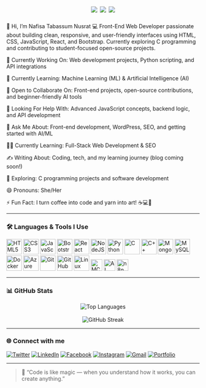 <h1 align="center">
  <img src="https://img.shields.io/badge/Nafisa-6f42c1?style=for-the-badge&logoColor=white" />
  <img src="https://img.shields.io/badge/Tabassum-e83e8c?style=for-the-badge&logoColor=white" />
  <img src="https://img.shields.io/badge/Nusrat-0366d6?style=for-the-badge&logoColor=white" />
</h1>




👋 Hi, I’m Nafisa Tabassum Nusrat
💻 Front-End Web Developer passionate about building clean, responsive, and user-friendly interfaces using HTML, CSS, JavaScript, React, and Bootstrap. Currently exploring C programming and contributing to student-focused open-source projects.

🔭 Currently Working On: Web development projects, Python scripting, and API integrations

🌱 Currently Learning: Machine Learning (ML) & Artificial Intelligence (AI)

👯 Open to Collaborate On: Front-end projects, open-source contributions, and beginner-friendly AI tools

🤝 Looking For Help With: Advanced JavaScript concepts, backend logic, and API development

💬 Ask Me About: Front-end development, WordPress, SEO, and getting started with AI/ML

🧑‍💻 Currently Learning: Full-Stack Web Development & SEO

✍️ Writing About: Coding, tech, and my learning journey (blog coming soon!)

🌱 Exploring: C programming projects and software development


😄 Pronouns: She/Her

⚡ Fun Fact: I turn coffee into code and yarn into art! ☕💻🧶


---


### 🛠️ Languages & Tools I Use

<p>
  <!-- Frontend -->
  <img src="https://cdn.jsdelivr.net/gh/devicons/devicon/icons/html5/html5-original.svg" width="40" alt="HTML5"/>
  <img src="https://cdn.jsdelivr.net/gh/devicons/devicon/icons/css3/css3-original.svg" width="40" alt="CSS3"/>
  <img src="https://cdn.jsdelivr.net/gh/devicons/devicon/icons/javascript/javascript-original.svg" width="40" alt="JavaScript"/>
  <img src="https://cdn.jsdelivr.net/gh/devicons/devicon/icons/bootstrap/bootstrap-plain.svg" width="40" alt="Bootstrap"/>
  <img src="https://cdn.jsdelivr.net/gh/devicons/devicon/icons/react/react-original.svg" width="40" alt="React"/>
  <img src="https://cdn.jsdelivr.net/gh/devicons/devicon/icons/nodejs/nodejs-original.svg" width="40" alt="NodeJS"/>

  <!-- Programming Languages -->
  <img src="https://cdn.jsdelivr.net/gh/devicons/devicon/icons/python/python-original.svg" width="40" alt="Python"/>
  <img src="https://cdn.jsdelivr.net/gh/devicons/devicon/icons/c/c-original.svg" width="40" alt="C"/>
  <img src="https://cdn.jsdelivr.net/gh/devicons/devicon/icons/cplusplus/cplusplus-original.svg" width="40" alt="C++"/>

  <!-- Databases -->
  <img src="https://cdn.jsdelivr.net/gh/devicons/devicon/icons/mongodb/mongodb-original.svg" width="40" alt="MongoDB"/>
  <img src="https://cdn.jsdelivr.net/gh/devicons/devicon/icons/mysql/mysql-original.svg" width="40" alt="MySQL"/>

  <!-- DevOps & Cloud -->
  <img src="https://cdn.jsdelivr.net/gh/devicons/devicon/icons/docker/docker-original.svg" width="40" alt="Docker"/>
  <img src="https://cdn.jsdelivr.net/gh/devicons/devicon/icons/azure/azure-original.svg" width="40" alt="Azure"/>

  <!-- Tools & Version Control -->
  <img src="https://cdn.jsdelivr.net/gh/devicons/devicon/icons/git/git-original.svg" width="40" alt="Git"/>
  <img src="https://cdn.jsdelivr.net/gh/devicons/devicon/icons/github/github-original.svg" width="40" alt="GitHub"/>
  <img src="https://cdn.jsdelivr.net/gh/devicons/devicon/icons/linux/linux-original.svg" width="40" alt="Linux"/>

  <!-- Automation -->
 

  <!-- Certifications & AI/ML -->
  <img src="https://img.shields.io/badge/MCP-AI%20Agents-blue?style=for-the-badge&logo=microsoft&logoColor=white" height="30" alt="MCP"/>
  <img src="https://img.shields.io/badge/AI_ML-blue?style=for-the-badge&logo=artificial-intelligence&logoColor=white" height="30" alt="AI and ML"/>
  <img src="https://img.shields.io/badge/n8n-blue?style=for-the-badge&logo=n8n&logoColor=white" height="30" alt="n8n"/>
</p>
</p>

---

### 📊 GitHub Stats

<div align="center">
  <img src="https://github-readme-stats.vercel.app/api/top-langs/?username=nafisatabassumnusrat&layout=compact&theme=radical" alt="Top Languages" />
  <br/><br/>
  <img src="https://streak-stats.demolab.com?user=nafisatabassumnusrat&theme=radical&hide_border=true" alt="GitHub Streak" />
</div>

---

### 🌐 Connect with me
[![Twitter](https://img.shields.io/badge/-Twitter-1DA1F2?style=for-the-badge&logo=twitter&logoColor=white)](https://x.com/Tab_Nusrat)
[![LinkedIn](https://img.shields.io/badge/-LinkedIn-0077B5?style=for-the-badge&logo=linkedin&logoColor=white)](https://www.linkedin.com/in/nafisa-tabassum-nusrat-57134721a/)
[![Facebook](https://img.shields.io/badge/-Facebook-1877F2?style=for-the-badge&logo=facebook&logoColor=white)](https://www.facebook.com/share/16PVkQJTx9/)
[![Instagram](https://img.shields.io/badge/-Instagram-E4405F?style=for-the-badge&logo=instagram&logoColor=white)](https://www.instagram.com/nafisatabassumnusrat/)
[![Gmail](https://img.shields.io/badge/-Gmail-EA4335?style=for-the-badge&logo=gmail&logoColor=white)](mailto:nafisa.nusrat123@gmail.com)
[![Portfolio](https://img.shields.io/badge/-Portfolio-14a800?style=for-the-badge&logo=google-chrome&logoColor=white)](https://www.canva.com/design/DAGbKmu9axU/5DO4vnw4TdGuFX8WTmwQyw/view?utm_content=DAGbKmu9axU&utm_campaign=designshare&utm_medium=link2&utm_source=uniquelinks&utlId=ha65b22724b)


---

> 🌟 “Code is like magic — when you understand how it works, you can create anything.”
